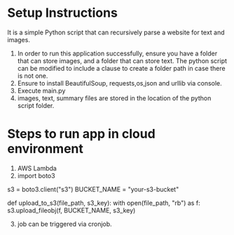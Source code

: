 # Setup Instructions
It is a simple Python script that can recursively parse a website for text and images.

1. In order to run this application successfully, ensure you have a folder that can store images, and a folder that can store text. The python script can be modified to include a clause to create a folder path in case there is not one.
2. Ensure to install BeautifulSoup, requests,os,json and urllib via console.
3. Execute main.py
4. images, text, summary files are stored in the location of the python script folder.

# Steps to run app in cloud environment
1. AWS Lambda
2. import boto3

s3 = boto3.client("s3")
BUCKET_NAME = "your-s3-bucket"

def upload_to_s3(file_path, s3_key):
    with open(file_path, "rb") as f:
        s3.upload_fileobj(f, BUCKET_NAME, s3_key)

3. job can be triggered via cronjob.